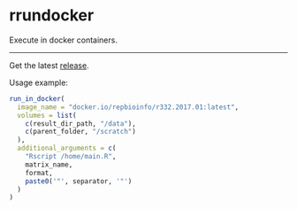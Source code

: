 # rrundocker

Execute in docker containers.

---

Get the latest [release](https://github.com/Reproducible-Bioinformatics/rrundocker/releases/latest).

Usage example:

```R
run_in_docker(
  image_name = "docker.io/repbioinfo/r332.2017.01:latest",
  volumes = list(
    c(result_dir_path, "/data"),
    c(parent_folder, "/scratch")
  ),
  additional_arguments = c(
    "Rscript /home/main.R",
    matrix_name,
    format,
    paste0('"', separator, '"')
  )
)
```
